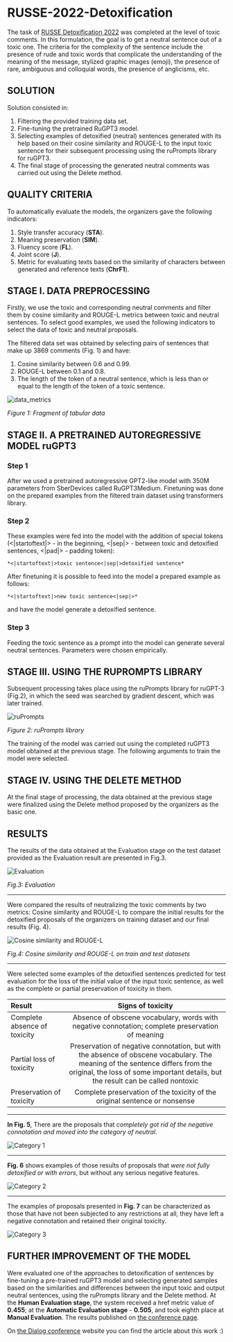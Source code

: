 # RUSSE-2022-Detoxification
The task of [RUSSE Detoxification 2022](https://www.dialog-21.ru/en/dialogue-evaluation/competitions/dialogue-evaluation-2022/russe-2022-detoxification/) was completed at the level of toxic comments. In this formulation, the goal is to get a neutral sentence out of a toxic one. 
The criteria for the complexity of the sentence include the presence of rude and toxic words that complicate the understanding of the meaning of the message, stylized graphic images (emoji), the presence of rare, ambiguous and colloquial words, the presence of anglicisms, etc.

## SOLUTION
Solution consisted in:
1. Filtering the provided training data set. 
2. Fine-tuning the pretrained RuGPT3 model.
3. Selecting examples of detoxified (neutral) sentences generated with its help based on their cosine similarity and ROUGE-L to the input toxic sentence for their subsequent processing using the ruPrompts library for ruGPT3. 
4. The final stage of processing the generated neutral comments was carried out using the Delete method.

## QUALITY CRITERIA
To automatically evaluate the models, the organizers gave the following indicators:
1. Style transfer accuracy (**STA**).
2. Meaning preservation (**SIM**).
3. Fluency score (**FL**).
4. Joint score (**J**).
5. Metric for evaluating texts based on the similarity of characters between generated and reference texts (**ChrF1**).

## STAGE I. DATA PREPROCESSING
Firstly, we use the toxic and corresponding neutral comments and filter them by cosine similarity and ROUGE-L metrics between toxic and neutral sentences.
To select good examples, we used the following indicators to select the data of toxic and neutral proposals.

The filtered data set was obtained by selecting pairs of sentences that make up 3869 comments (Fig. 1) and have: 
1. Cosine similarity between 0.6 and 0.99. 
2. ROUGE-L between 0.1 and 0.8. 
3. The length of the token of a neutral sentence, which is less than or equal to the length of the token of a toxic sentence.

![data_metrics](https://github.com/totminaekaterina/RUSSE-2022-Detoxification/blob/main/imgs/data_metrics.png)

*Figure 1: Fragment of tabular data*

## STAGE II. A PRETRAINED AUTOREGRESSIVE MODEL ruGPT3
### Step 1

After we used a pretrained autoregressive GPT2-like model with 350M parameters from SberDevices called RuGPT3Medium. Finetuning was done on the prepared examples from the filtered train dataset using transformers library. 

### Step 2

These examples were fed into the model with the addition of special tokens (<|startoftext|> - in the beginning, <|sep|> - between toxic and detoxified sentences, <|pad|> - padding token): 

    *<|startoftext|>toxic sentence<|sep|>detoxified sentence*

After finetuning it is possible to feed into the model a prepared example as follows: 

    *<|startoftext|>new toxic sentence<|sep|>*

and have the model generate a detoxified sentence.

### Step 3

Feeding the toxic sentence as a prompt into the model can generate several neutral sentences. Parameters were chosen empirically.

## STAGE III. USING THE RUPROMPTS LIBRARY

Subsequent processing takes place using the ruPrompts library for ruGPT-3 (Fig.2), in which the seed was searched by gradient descent, which was later trained. 

![ruPrompts](https://github.com/totminaekaterina/RUSSE-2022-Detoxification/blob/main/imgs/ruPrompts.png)

*Figure 2: ruPrompts library*

The training of the model was carried out using the completed ruGPT3 model obtained at the previous stage. The following arguments to train the model were selected.
 

## STAGE IV. USING THE DELETE METHOD

At the final stage of processing, the data obtained at the previous stage were finalized using the Delete method proposed by the organizers as the basic one.

## RESULTS
The results of the data obtained at the Evaluation stage on the test dataset provided as the Evaluation result are presented in Fig.3.

![Evaluation](https://github.com/totminaekaterina/RUSSE-2022-Detoxification/blob/main/imgs/Evaluation.png)

*Fig.3: Evaluation*

---

Were compared the results of neutralizing the toxic comments by two metrics: Cosine similarity and ROUGE-L to compare the initial results for the detoxified proposals of the organizers on training dataset and our final results (Fig. 4).

![Cosine similarity and ROUGE-L](https://github.com/totminaekaterina/RUSSE-2022-Detoxification/blob/main/imgs/Cosine%20similarity%20and%20ROUGE-L.png)

*Fig.4: Cosine similarity and ROUGE-L on train and test datasets*

---

Were selected some examples of the detoxified sentences predicted for test evaluation for the loss of the initial value of the input toxic sentence, as well as the complete or partial preservation of toxicity in them.

| Result | Signs of toxicity | 
|:------------|:-----------:|
| Complete absence of toxicity    | Absence of obscene vocabulary, words with negative connotation; complete preservation of meaning | 
| Partial loss of toxicity    | Preservation of negative connotation, but with the absence of obscene vocabulary. The meaning of the sentence differs from the original, the loss of some important details, but the result can be called nontoxic | 
| Preservation of toxicity    | Complete preservation of the toxicity of the original sentence or nonsense  | 

---

**In Fig. 5**, There are the proposals that *completely got rid of the negative connotation and moved into the category of neutral*.

![Category 1](https://github.com/totminaekaterina/RUSSE-2022-Detoxification/blob/main/imgs/completely%20got%20rid%20of%20the%20negative%20connotation.png)

---

**Fig. 6** shows examples of those results of proposals that *were not fully detoxified or with errors*, but without any serious negative features. 

![Category 2](https://github.com/totminaekaterina/RUSSE-2022-Detoxification/blob/main/imgs/were%20not%20fully%20detoxified.png)

---

The examples of proposals presented in **Fig. 7** can be characterized as those that have not been subjected to any restrictions at all, they have left a negative connotation and retained their original toxicity.

![Category 3](https://github.com/totminaekaterina/RUSSE-2022-Detoxification/blob/main/imgs/have%20not%20been%20subjected%20to%20any%20restrictions%20at%20all.png)

## FURTHER IMPROVEMENT OF THE MODEL
Were evaluated one of the approaches to detoxification of sentences by fine-tuning a pre-trained ruGPT3 model and selecting generated samples based on the similarities and differences between the input toxic and output neutral sentences, using the ruPrompts library and the Delete method. At the **Human Evaluation stage**, the system received a href metric value of **0.455**; at the **Automatic Evaluation stage** - **0.505**, and took eighth place at **Manual Evaluation**. The results published on [the conference page](https://www.dialog-21.ru/evaluation/2022/russe/).

On [the Dialog conference](https://www.dialog-21.ru/media/5740/totminaev114.pdf) website you can find the article about this work :)
